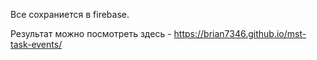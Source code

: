 Все сохраниется в firebase.

Результат можно посмотреть здесь - https://brian7346.github.io/mst-task-events/
